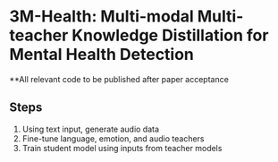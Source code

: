 # 3M-Health: Multi-modal Multi-teacher Knowledge Distillation for Mental Health Detection

**All relevant code to be published after paper acceptance


## Steps
1. Using text input, generate audio data
2. Fine-tune language, emotion, and audio teachers
3. Train student model using inputs from teacher models
